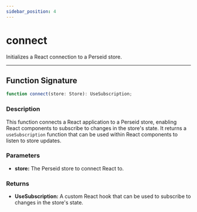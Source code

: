 ```yaml
---
sidebar_position: 4
---
```


# connect

Initializes a React connection to a Perseid store.

---

## Function Signature

```typescript
function connect(store: Store): UseSubscription;
```

### Description

This function connects a React application to a Perseid store, enabling React components to subscribe to changes in the store's state. It returns a `useSubscription` function that can be used within React components to listen to store updates.

### Parameters

- **store:** The Perseid store to connect React to.

### Returns

- **UseSubscription:** A custom React hook that can be used to subscribe to changes in the store's state.

